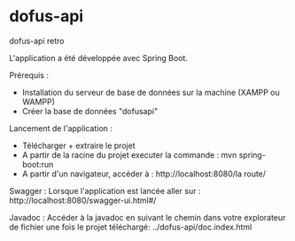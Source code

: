 # dofus-api
dofus-api retro


L'application a été développée avec Spring Boot.

Prérequis :
- Installation du serveur de base de données sur la machine (XAMPP ou WAMPP)
- Créer la base de données "dofusapi"

Lancement de l'application :
- Télécharger + extraire le projet
- A partir de la racine du projet executer la commande : mvn spring-boot:run
- A partir d'un navigateur, accéder à : http://localhost:8080/la route/

Swagger :
Lorsque l'application est lancée aller sur : http://localhost:8080/swagger-ui.html#/

Javadoc :
Accéder à la javadoc en suivant le chemin dans votre explorateur de fichier une fois le projet téléchargé: ../dofus-api/doc.index.html

